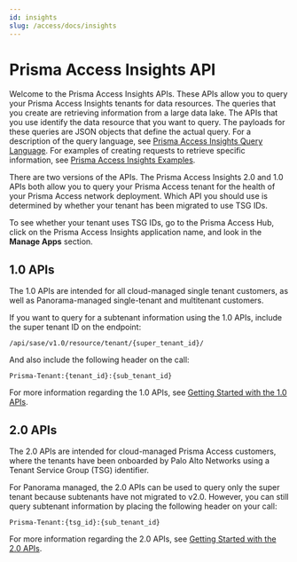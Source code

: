 ```yaml
---
id: insights
slug: /access/docs/insights
---
```


# Prisma Access Insights API

Welcome to the Prisma Access Insights APIs. These APIs allow you to query your Prisma Access
Insights tenants for data resources. The queries that you create are retrieving information
from a large data lake. The APIs that you use identify the data resource that you want to query.
The payloads for these queries are JSON objects that define the actual query. For a description
of the query language, see [Prisma Access Insights Query Language](/access/docs/insights/pai_query_language/).
For examples of creating requests to retrieve specific information, see
[Prisma Access Insights Examples](/access/docs/insights/examples/).

There are two versions of the APIs. The Prisma Access Insights 2.0 and 1.0 APIs both allow you to
query your Prisma Access tenant for the health of your Prisma Access network deployment.
Which API you should use is determined by whether your tenant has been migrated to use TSG IDs.

To see whether your tenant uses TSG IDs, go to the Prisma Access Hub, click on the Prisma Access
Insights application name, and look in the **Manage Apps** section.

## 1.0 APIs

The 1.0 APIs are intended for all cloud-managed single tenant customers, as well as Panorama-managed
single-tenant and multitenant customers.

If you want to query for a subtenant information using the 1.0 APIs, include the super tenant ID on
the endpoint:

    /api/sase/v1.0/resource/tenant/{super_tenant_id}/

And also include the following header on the call:

    Prisma-Tenant:{tenant_id}:{sub_tenant_id}

For more information regarding the 1.0 APIs, see [Getting Started with the 1.0 APIs](/access/docs/insights/getting_started-10).

## 2.0 APIs

The 2.0 APIs are intended for cloud-managed Prisma Access customers, where the tenants have been
onboarded by Palo Alto Networks using a Tenant Service Group (TSG) identifier.

For Panorama managed, the 2.0 APIs can be used to query only the super tenant because subtenants
have not migrated to v2.0. However, you can still query subtenant information by placing the
following header on your call:

    Prisma-Tenant:{tsg_id}:{sub_tenant_id}

For more information regarding the 2.0 APIs, see [Getting Started with the 2.0 APIs](/access/docs/insights/getting_started-20).
